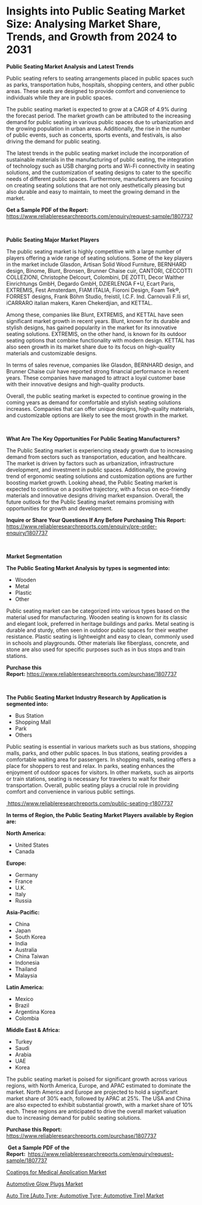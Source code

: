 <p><h1>Insights into Public Seating Market Size: Analysing Market Share, Trends, and Growth from 2024 to 2031</h1></p><p><strong>Public Seating Market Analysis and Latest Trends</strong></p>
<p><p>Public seating refers to seating arrangements placed in public spaces such as parks, transportation hubs, hospitals, shopping centers, and other public areas. These seats are designed to provide comfort and convenience to individuals while they are in public spaces.</p><p>The public seating market is expected to grow at a CAGR of 4.9% during the forecast period. The market growth can be attributed to the increasing demand for public seating in various public spaces due to urbanization and the growing population in urban areas. Additionally, the rise in the number of public events, such as concerts, sports events, and festivals, is also driving the demand for public seating.</p><p>The latest trends in the public seating market include the incorporation of sustainable materials in the manufacturing of public seating, the integration of technology such as USB charging ports and Wi-Fi connectivity in seating solutions, and the customization of seating designs to cater to the specific needs of different public spaces. Furthermore, manufacturers are focusing on creating seating solutions that are not only aesthetically pleasing but also durable and easy to maintain, to meet the growing demand in the market.</p></p>
<p><strong>Get a Sample PDF of the Report:&nbsp;</strong> <a href="https://www.reliableresearchreports.com/enquiry/request-sample/1807737">https://www.reliableresearchreports.com/enquiry/request-sample/1807737</a></p>
<p>&nbsp;</p>
<p><strong>Public Seating Major Market Players</strong></p>
<p><p>The public seating market is highly competitive with a large number of players offering a wide range of seating solutions. Some of the key players in the market include Glasdon, Artisan Solid Wood Furniture, BERNHARD design, Binome, Blunt, Bronsen, Brunner Chaise cuir, CANTORI, CECCOTTI COLLEZIONI, Christophe Delcourt, Colombini, DE ZOTTI, Decor Walther Einrichtungs GmbH, Degardo GmbH, DZIERLENGA F+U, Ecart Paris, EXTREMIS, Fest Amsterdam, FIAM ITALIA, Fioroni Design, Foam Tek®, FORREST designs, Frank Böhm Studio, freistil, I.C.F. Ind. Carnovali F.lli srl, iCARRARO italian makers, Karen Chekerdjian, and KETTAL.</p><p>Among these, companies like Blunt, EXTREMIS, and KETTAL have seen significant market growth in recent years. Blunt, known for its durable and stylish designs, has gained popularity in the market for its innovative seating solutions. EXTREMIS, on the other hand, is known for its outdoor seating options that combine functionality with modern design. KETTAL has also seen growth in its market share due to its focus on high-quality materials and customizable designs.</p><p>In terms of sales revenue, companies like Glasdon, BERNHARD design, and Brunner Chaise cuir have reported strong financial performance in recent years. These companies have managed to attract a loyal customer base with their innovative designs and high-quality products.</p><p>Overall, the public seating market is expected to continue growing in the coming years as demand for comfortable and stylish seating solutions increases. Companies that can offer unique designs, high-quality materials, and customizable options are likely to see the most growth in the market.</p></p>
<p>&nbsp;</p>
<p><strong>What Are The Key Opportunities For Public Seating Manufacturers?</strong></p>
<p><p>The Public Seating market is experiencing steady growth due to increasing demand from sectors such as transportation, education, and healthcare. The market is driven by factors such as urbanization, infrastructure development, and investment in public spaces. Additionally, the growing trend of ergonomic seating solutions and customization options are further boosting market growth. Looking ahead, the Public Seating market is expected to continue on a positive trajectory, with a focus on eco-friendly materials and innovative designs driving market expansion. Overall, the future outlook for the Public Seating market remains promising with opportunities for growth and development.</p></p>
<p><strong>Inquire or Share Your Questions If Any Before Purchasing This Report:</strong> <a href="https://www.reliableresearchreports.com/enquiry/pre-order-enquiry/1807737">https://www.reliableresearchreports.com/enquiry/pre-order-enquiry/1807737</a></p>
<p>&nbsp;</p>
<p><strong>Market Segmentation</strong></p>
<p><strong>The Public Seating Market Analysis by types is segmented into:</strong></p>
<p><ul><li>Wooden</li><li>Metal</li><li>Plastic</li><li>Other</li></ul></p>
<p><p>Public seating market can be categorized into various types based on the material used for manufacturing. Wooden seating is known for its classic and elegant look, preferred in heritage buildings and parks. Metal seating is durable and sturdy, often seen in outdoor public spaces for their weather resistance. Plastic seating is lightweight and easy to clean, commonly used in schools and playgrounds. Other materials like fiberglass, concrete, and stone are also used for specific purposes such as in bus stops and train stations.</p></p>
<p><strong>Purchase this Report:&nbsp;</strong><a href="https://www.reliableresearchreports.com/purchase/1807737">https://www.reliableresearchreports.com/purchase/1807737</a></p>
<p>&nbsp;</p>
<p><strong>The Public Seating Market Industry Research by Application is segmented into:</strong></p>
<p><ul><li>Bus Station</li><li>Shopping Mall</li><li>Park</li><li>Others</li></ul></p>
<p><p>Public seating is essential in various markets such as bus stations, shopping malls, parks, and other public spaces. In bus stations, seating provides a comfortable waiting area for passengers. In shopping malls, seating offers a place for shoppers to rest and relax. In parks, seating enhances the enjoyment of outdoor spaces for visitors. In other markets, such as airports or train stations, seating is necessary for travelers to wait for their transportation. Overall, public seating plays a crucial role in providing comfort and convenience in various public settings.</p></p>
<p><a href="https://www.reliableresearchreports.com/public-seating-r1807737">&nbsp;https://www.reliableresearchreports.com/public-seating-r1807737</a></p>
<p><strong>In terms of Region, the Public Seating Market Players available by Region are:</strong></p>
<p>
    <p> <strong> North America: </strong>
        <ul>
            <li>United States</li>
            <li>Canada</li>
        </ul>
        </p> 
    <p> <strong> Europe: </strong>
        <ul>
            <li>Germany</li>
            <li>France</li>
            <li>U.K.</li>
            <li>Italy</li>
            <li>Russia</li>
        </ul>
        </p> 
    <p> <strong> Asia-Pacific: </strong>
        <ul>
            <li>China</li>
            <li>Japan</li>
            <li>South Korea</li>
            <li>India</li>
            <li>Australia</li>
            <li>China Taiwan</li>
            <li>Indonesia</li>
            <li>Thailand</li>
            <li>Malaysia</li>
        </ul>
        </p> 
    <p> <strong> Latin America: </strong>
        <ul>
            <li>Mexico</li>
            <li>Brazil</li>
            <li>Argentina Korea</li>
            <li>Colombia</li>
        </ul>
        </p> 
    <p> <strong> Middle East & Africa: </strong>
        <ul>
            <li>Turkey</li>
            <li>Saudi</li>
            <li>Arabia</li>
            <li>UAE</li>
            <li>Korea</li>
        </ul>
    </p>
    </p>
<p><p>The public seating market is poised for significant growth across various regions, with North America, Europe, and APAC estimated to dominate the market. North America and Europe are projected to hold a significant market share of 30% each, followed by APAC at 25%. The USA and China are also expected to exhibit substantial growth, with a market share of 10% each. These regions are anticipated to drive the overall market valuation due to increasing demand for public seating solutions.</p></p>
<p><strong>Purchase this Report: </strong><a href="https://www.reliableresearchreports.com/purchase/1807737">https://www.reliableresearchreports.com/purchase/1807737</a></p>
<p>&nbsp;<strong>Get a Sample PDF of the Report:&nbsp;&nbsp;</strong><a href="https://www.reliableresearchreports.com/enquiry/request-sample/1807737">https://www.reliableresearchreports.com/enquiry/request-sample/1807737</a></p>
<p><strong></strong></p>
<p><p><a href="https://github.com/RickHolmes3/Market-Research-Report-List-6/blob/main/coatings-for-medical-application-market.md">Coatings for Medical Application Market</a></p><p><a href="https://github.com/tofikabedla53/Market-Research-Report-List-1/blob/main/automotive-glow-plugs-market.md">Automotive Glow Plugs Market</a></p><p><a href="https://github.com/abdulKoss1996/Market-Research-Report-List-1/blob/main/auto-tire-auto-tyre-automotive-tyre-automotive-tire-market.md">Auto Tire [Auto Tyre; Automotive Tyre; Automotive Tire] Market</a></p></p>